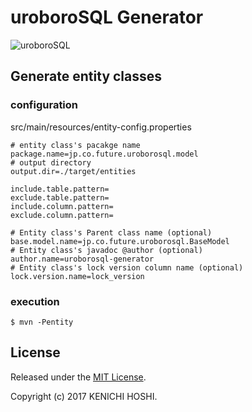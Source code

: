 # uroboroSQL Generator

<img src="https://future-architect.github.io/uroborosql-doc//images/logo.png" style="max-width: 600px;" alt="uroboroSQL" />

## Generate entity classes

### configuration
src/main/resources/entity-config.properties

```properties
# entity class's pacakge name
package.name=jp.co.future.uroborosql.model
# output directory
output.dir=./target/entities

include.table.pattern=
exclude.table.pattern=
include.column.pattern=
exclude.column.pattern=

# Entity class's Parent class name (optional)
base.model.name=jp.co.future.uroborosql.BaseModel
# Entity class's javadoc @author (optional)
author.name=uroborosql-generator
# Entity class's lock version column name (optional)
lock.version.name=lock_version
```

### execution

```
$ mvn -Pentity
```

## License

Released under the [MIT License](https://github.com/shout-star/uroborosql-generator/blob/master/LICENSE).

Copyright (c) 2017 KENICHI HOSHI.